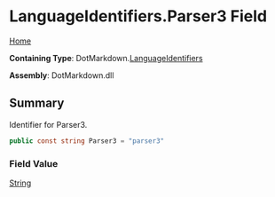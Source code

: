 # LanguageIdentifiers\.Parser3 Field

[Home](../../../README.md)

**Containing Type**: DotMarkdown\.[LanguageIdentifiers](../README.md)

**Assembly**: DotMarkdown\.dll

## Summary

Identifier for Parser3\.

```csharp
public const string Parser3 = "parser3"
```

### Field Value

[String](https://docs.microsoft.com/en-us/dotnet/api/system.string)

